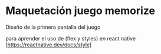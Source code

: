 # Maquetación juego memorize

Diseño de la primera pantalla del juego

para aprender el uso de (flex y styles) en react native [https://reactnative.dev/docs/style]

